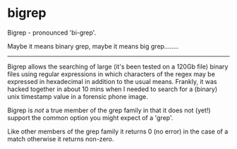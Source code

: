 # bigrep
Bigrep - pronounced 'bi-grep'. 

Maybe it means binary grep, maybe it means big grep........

-------------------------------------------------------------------------------

Bigrep allows the searching of large (it's been tested on a 120Gb file) binary
files using regular expressions in which characters of the regex may be
expressed in hexadecimal in addition to the usual means. Frankly, it was hacked
together in about 10 mins when I needed to search for a (binary) unix timestamp
value in a forensic phone image.


Bigrep is *not* a true member of the grep family in that it does not (yet!)
support the common option you might expect of a 'grep'.


Like other members of the grep family it returns 0 (no error) in the case of a
match otherwise it returns non-zero.

